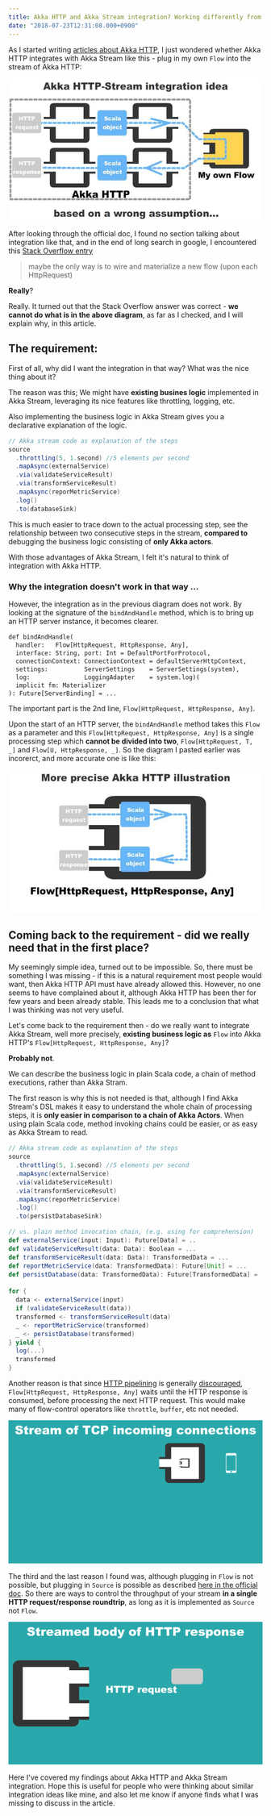 ```yaml
---
title: Akka HTTP and Akka Stream integration? Working differently from what I originally thought
date: "2018-07-23T12:31:08.000+0900"
---
```


As I started writing [articles about Akka HTTP](), I just wondered whether Akka HTTP integrates with Akka Stream like this - plug in my own `Flow` into the stream of Akka HTTP:

![wrong-assumption](./wrong-assumption.jpg)

After looking through the official doc, I found no section talking about integration like that, and in the end of long search in google, I encountered this [Stack Overflow entry](https://stackoverflow.com/questions/36294428/akka-http-complete-request-with-flow) 
> maybe the only way is to wire and materialize a new flow (upon each HttpRequest)

**Really**?

Really. It turned out that the Stack Overflow answer was correct - **we cannot do what is in the above diagram**, as far as I checked, and I will explain why, in this article.

## The requirement:

First of all, why did I want the integration in that way? What was the nice thing about it?

The reason was this; We might have **existing busines logic** implemented in Akka Stream, leveraging its nice features like throttling, logging, etc. 

Also implementing the business logic in Akka Stream gives you a declarative explanation of the logic.

```scala
// Akka stream code as explanation of the steps
source
  .throttling(5, 1.second) //5 elements per second
  .mapAsync(externalService)
  .via(validateServiceResult)
  .via(transformServiceResult)
  .mapAsync(reporMetricService)
  .log()
  .to(databaseSink)
```

This is much easier to trace down to the actual processing step, see the relationship between two consecutive steps in the stream, **compared to** debugging the business logic consisting of **only Akka actors**.

With those advantages of Akka Stream, I felt it's natural to think of integration with Akka HTTP.

### Why the integration doesn't work in that way ...

However, the integration as in the previous diagram does not work. By looking at the signature of the `bindAndHandle` method, which is to bring up an HTTP server instance, it becomes clearer. 

```scala{2}
def bindAndHandle(
  handler:   Flow[HttpRequest, HttpResponse, Any],
  interface: String, port: Int = DefaultPortForProtocol,
  connectionContext: ConnectionContext = defaultServerHttpContext,
  settings:          ServerSettings    = ServerSettings(system),
  log:               LoggingAdapter    = system.log)(
  implicit fm: Materializer
): Future[ServerBinding] = ...
```
The important part is the 2nd line, `Flow[HttpRequest, HttpResponse, Any]`. 

Upon the start of an HTTP server, the `bindAndHandle` method takes this `Flow` as a parameter and this `Flow[HttpRequest, HttpResponse, Any]` is a single processing step which **cannot be divided into two**, `Flow[HttpRequest, T, _]` and `Flow[U, HttpResponse, _]`. So the diagram I pasted earlier was incorerct, and more accurate one is like this:

![more-precise](./more-precisejpg.jpg)

## Coming back to the requirement - did we really need that in the first place?

My seemingly simple idea, turned out to be impossible. So, there must be something I was missing - if this is a natural requirement most people would want, then Akka HTTP API must have already allowed this. However, no one seems to have complained about it, although Akka HTTP has been ther for few years and been already stable. This leads me to a conclusion that what I was thinking was not very useful.

Let's come back to the requirement then - do we really want to integrate Akka Stream, well more precisely, **existing business logic as** `Flow` into Akka HTTP's `Flow[HttpRequest, HttpResponse, Any]`?

**Probably not**. 

We can describe the business logic in plain Scala code, a chain of method executions, rather than Akka Stram.

The first reason is why this is not needed is that, although I find Akka Stream's DSL makes it easy to understand the whole chain of processing steps, it is **only easier in comparison to a chain of Akka Actors**. When using plain Scala code, method invoking chains could be easier, or as easy as Akka Stream to read.

```scala
// Akka stream code as explanation of the steps
source
  .throttling(5, 1.second) //5 elements per second
  .mapAsync(externalService)
  .via(validateServiceResult)
  .via(transformServiceResult)
  .mapAsync(reporMetricService)
  .log()
  .to(persistDatabaseSink)
```

```scala
// vs. plain method invocation chain, (e.g. using for comprehension)
def externalService(input: Input): Future[Data] = ..
def validateServiceResult(data: Data): Boolean = ...
def transformServiceResult(data: Data): TransformedData = ...
def reportMetricService(data: TransformedData): Future[Unit] = ...
def persistDatabase(data: TransformedData): Future[TransformedData] = ...

for {
  data <- externalService(input)
  if (validateServiceResult(data))
  transformed <- transformServiceResult(data)
  _ <- reportMetricService(transformed)
  _ <- persistDatabase(transformed)
} yield {
  log(...)
  transformed
}
```

Another reason is that since [HTTP pipelining](https://en.wikipedia.org/wiki/HTTP_pipelining) is generally [discouraged](https://doc.akka.io/docs/akka-http/current/server-side/low-level-api.html#controlling-server-parallelism), `Flow[HttpRequest, HttpResponse, Any]` waits until the HTTP response is consumed, before processing the next HTTP request.
This would make many of flow-control operators like `throttle`, `buffer`, etc not needed. 

![tcp-http](./tcp-http.gif)

The third and the last reason I found was, although plugging in `Flow` is not possible, but plugging in `Source` is possible as described [here in the official doc](https://doc.akka.io/docs/akka-http/current/routing-dsl/source-streaming-support.html#source-streaming). So there are ways to control the throughput of your stream **in a single HTTP request/response roundtrip**, as long as it is implemented as `Source` not `Flow`.

![source-streaming](./source-streaming.gif)

Here I've covered my findings about Akka HTTP and Akka Stream integration. Hope this is useful for people who were thinking about similar integration ideas like mine, and also let me know if anyone finds what I was missing to discuss in the article.
